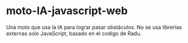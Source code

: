 # moto-IA-javascript-web
Una moto que usa la IA para lograr pasar obstáculos. No se usa librerías externas solo JavaScript, basado en el codigo de Radu.
